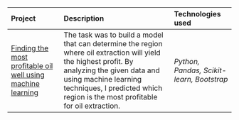 | Project | Description | Technologies used | 
| :---------------------- | :---------------------- | :---------------------- |
| [Finding the most profitable oil well using machine learning](https://github.com/gi-garif/data-science-and-analytics-projects/blob/main/Finding%20Most%20Profitable%20Oil%20Well%20using%20Machine%20Learning.ipynb) | The task was to build a model that can determine the region where oil extraction will yield the highest profit. By analyzing the given data and using machine learning techniques, I predicted which region is the most profitable for oil extraction. | *Python, Pandas, Scikit-learn, Bootstrap* |